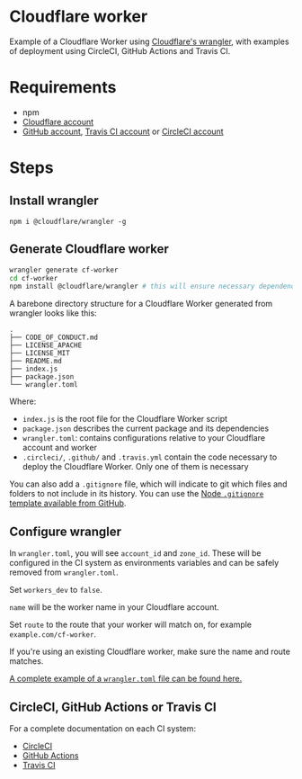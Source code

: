 # Cloudflare worker
Example of a Cloudflare Worker using [Cloudflare's wrangler](https://github.com/cloudflare/wrangler), with examples of deployment using CircleCI, GitHub Actions and Travis CI.

# Requirements
* npm
* [Cloudflare account](https://www.cloudflare.com/)
* [GitHub account](https://www.github.com/), [Travis CI account](https://travis-ci.org/signup) or [CircleCI account](https://circleci.com/docs/2.0/first-steps/)

# Steps
## Install wrangler
`npm i @cloudflare/wrangler -g`

## Generate Cloudflare worker
```bash
wrangler generate cf-worker
cd cf-worker
npm install @cloudflare/wrangler # this will ensure necessary dependencies are installed for CI system
```

A barebone directory structure for a Cloudflare Worker generated from wrangler looks like this:
```
.
├── CODE_OF_CONDUCT.md
├── LICENSE_APACHE
├── LICENSE_MIT
├── README.md
├── index.js
├── package.json
└── wrangler.toml
```

Where:
* `index.js` is the root file for the Cloudflare Worker script
* `package.json` describes the current package and its dependencies
* `wrangler.toml`: contains configurations relative to your Cloudflare account and worker
* `.circleci/`, `.github/` and `.travis.yml` contain the code necessary to deploy the Cloudflare Worker. Only one of them is necessary

You can also add a `.gitignore` file, which will indicate to git which files and folders to not include in its history. You can use the [Node `.gitignore` template available from GitHub](https://github.com/github/gitignore/blob/master/Node.gitignore).

## Configure wrangler
In `wrangler.toml`, you will see `account_id` and `zone_id`. These will be configured in the CI system as environments variables and can be safely removed from `wrangler.toml`.

Set `workers_dev` to `false`.

`name` will be the worker name in your Cloudflare account.

Set `route` to the route that your worker will match on, for example `example.com/cf-worker`.

If you're using an existing Cloudflare worker, make sure the name and route matches.

[A complete example of a `wrangler.toml` file can be found here.](wrangler.toml)

## CircleCI, GitHub Actions or Travis CI
For a complete documentation on each CI system:

* [CircleCI](doc/circleci.md)
* [GitHub Actions](doc/githubactions.md)
* [Travis CI](doc/travisci.md)
